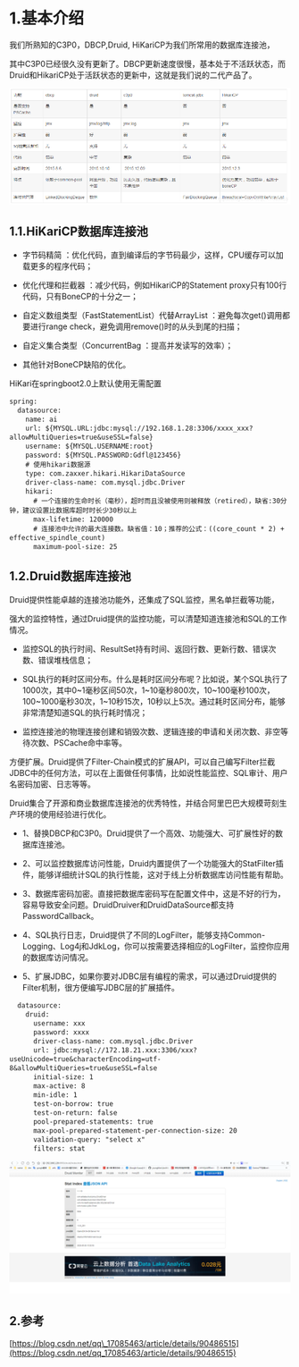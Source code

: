 # 1.基本介绍

我们所熟知的C3P0，DBCP,Druid, HiKariCP为我们所常用的数据库连接池，

其中C3P0已经很久没有更新了。DBCP更新速度很慢，基本处于不活跃状态，而Druid和HikariCP处于活跃状态的更新中，这就是我们说的二代产品了。

![](/static/image/20190523193131986.png)

## 1.1.HiKariCP数据库连接池

* 字节码精简 ：优化代码，直到编译后的字节码最少，这样，CPU缓存可以加载更多的程序代码；

* 优化代理和拦截器 ：减少代码，例如HikariCP的Statement proxy只有100行代码，只有BoneCP的十分之一；

* 自定义数组类型（FastStatementList）代替ArrayList ：避免每次get\(\)调用都要进行range check，避免调用remove\(\)时的从头到尾的扫描；

* 自定义集合类型（ConcurrentBag ：提高并发读写的效率）；

* 其他针对BoneCP缺陷的优化。

HiKari在springboot2.0上默认使用无需配置

```
spring:
  datasource:
    name: ai
    url: ${MYSQL.URL:jdbc:mysql://192.168.1.28:3306/xxxx_xxx?allowMultiQueries=true&useSSL=false}
    username: ${MYSQL.USERNAME:root}
    password: ${MYSQL.PASSWORD:Gdfl@123456}
    # 使用hikari数据源
    type: com.zaxxer.hikari.HikariDataSource
    driver-class-name: com.mysql.jdbc.Driver
    hikari:
      # 一个连接的生命时长（毫秒），超时而且没被使用则被释放（retired），缺省:30分钟，建议设置比数据库超时时长少30秒以上
      max-lifetime: 120000 
      # 连接池中允许的最大连接数。缺省值：10；推荐的公式：((core_count * 2) + effective_spindle_count)
      maximum-pool-size: 25
```

## 1.2.Druid数据库连接池

Druid提供性能卓越的连接池功能外，还集成了SQL监控，黑名单拦截等功能，

强大的监控特性，通过Druid提供的监控功能，可以清楚知道连接池和SQL的工作情况。

* 监控SQL的执行时间、ResultSet持有时间、返回行数、更新行数、错误次数、错误堆栈信息；

* SQL执行的耗时区间分布。什么是耗时区间分布呢？比如说，某个SQL执行了1000次，其中0~1毫秒区间50次，1~10毫秒800次，10~100毫秒100次，100~1000毫秒30次，1~10秒15次，10秒以上5次。通过耗时区间分布，能够非常清楚知道SQL的执行耗时情况；

* 监控连接池的物理连接创建和销毁次数、逻辑连接的申请和关闭次数、非空等待次数、PSCache命中率等。

方便扩展。Druid提供了Filter-Chain模式的扩展API，可以自己编写Filter拦截JDBC中的任何方法，可以在上面做任何事情，比如说性能监控、SQL审计、用户名密码加密、日志等等。

Druid集合了开源和商业数据库连接池的优秀特性，并结合阿里巴巴大规模苛刻生产环境的使用经验进行优化。

* 1、替换DBCP和C3P0。Druid提供了一个高效、功能强大、可扩展性好的数据库连接池。

* 2、可以监控数据库访问性能，Druid内置提供了一个功能强大的StatFilter插件，能够详细统计SQL的执行性能，这对于线上分析数据库访问性能有帮助。

* 3、数据库密码加密。直接把数据库密码写在配置文件中，这是不好的行为，容易导致安全问题。DruidDruiver和DruidDataSource都支持PasswordCallback。

* 4、SQL执行日志，Druid提供了不同的LogFilter，能够支持Common-Logging、Log4j和JdkLog，你可以按需要选择相应的LogFilter，监控你应用的数据库访问情况。

* 5、扩展JDBC，如果你要对JDBC层有编程的需求，可以通过Druid提供的Filter机制，很方便编写JDBC层的扩展插件。

```
  datasource:
    druid:
      username: xxx
      password: xxxx
      driver-class-name: com.mysql.jdbc.Driver
      url: jdbc:mysql://172.18.21.xxx:3306/xxx?useUnicode=true&characterEncoding=utf-8&allowMultiQueries=true&useSSL=false
      initial-size: 1
      max-active: 8
      min-idle: 1
      test-on-borrow: true
      test-on-return: false
      pool-prepared-statements: true
      max-pool-prepared-statement-per-connection-size: 20
      validation-query: "select x"
      filters: stat
```

![](/static/image/微信截图_20200516102621.png)

## 2.参考

[https://blog.csdn.net/qq\_17085463/article/details/90486515](https://blog.csdn.net/qq_17085463/article/details/90486515)

